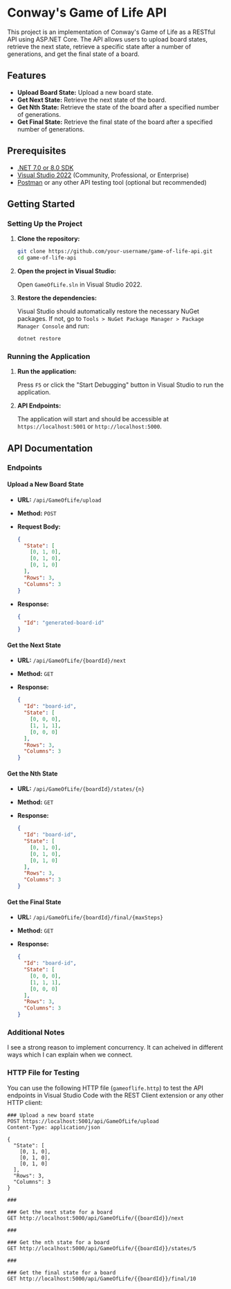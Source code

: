 # Conway's Game of Life API

This project is an implementation of Conway's Game of Life as a RESTful API using ASP.NET Core. The API allows users to upload board states, retrieve the next state, retrieve a specific state after a number of generations, and get the final state of a board.

## Features

- **Upload Board State:** Upload a new board state.
- **Get Next State:** Retrieve the next state of the board.
- **Get Nth State:** Retrieve the state of the board after a specified number of generations.
- **Get Final State:** Retrieve the final state of the board after a specified number of generations.

## Prerequisites

- [.NET 7.0 or 8.0 SDK](https://dotnet.microsoft.com/download/dotnet)
- [Visual Studio 2022](https://visualstudio.microsoft.com/vs/) (Community, Professional, or Enterprise)
- [Postman](https://www.postman.com/downloads/) or any other API testing tool (optional but recommended)

## Getting Started

### Setting Up the Project

1. **Clone the repository:**

    ```bash
    git clone https://github.com/your-username/game-of-life-api.git
    cd game-of-life-api
    ```

2. **Open the project in Visual Studio:**

    Open `GameOfLife.sln` in Visual Studio 2022.

3. **Restore the dependencies:**

    Visual Studio should automatically restore the necessary NuGet packages. If not, go to `Tools > NuGet Package Manager > Package Manager Console` and run:

    ```bash
    dotnet restore
    ```

### Running the Application

1. **Run the application:**

    Press `F5` or click the "Start Debugging" button in Visual Studio to run the application.

2. **API Endpoints:**

    The application will start and should be accessible at `https://localhost:5001` or `http://localhost:5000`.

## API Documentation

### Endpoints

#### Upload a New Board State

- **URL:** `/api/GameOfLife/upload`
- **Method:** `POST`
- **Request Body:**

    ```json
    {
      "State": [
        [0, 1, 0],
        [0, 1, 0],
        [0, 1, 0]
      ],
      "Rows": 3,
      "Columns": 3
    }
    ```

- **Response:**

    ```json
    {
      "Id": "generated-board-id"
    }
    ```

#### Get the Next State

- **URL:** `/api/GameOfLife/{boardId}/next`
- **Method:** `GET`
- **Response:**

    ```json
    {
      "Id": "board-id",
      "State": [
        [0, 0, 0],
        [1, 1, 1],
        [0, 0, 0]
      ],
      "Rows": 3,
      "Columns": 3
    }
    ```

#### Get the Nth State

- **URL:** `/api/GameOfLife/{boardId}/states/{n}`
- **Method:** `GET`
- **Response:**

    ```json
    {
      "Id": "board-id",
      "State": [
        [0, 1, 0],
        [0, 1, 0],
        [0, 1, 0]
      ],
      "Rows": 3,
      "Columns": 3
    }
    ```

#### Get the Final State

- **URL:** `/api/GameOfLife/{boardId}/final/{maxSteps}`
- **Method:** `GET`
- **Response:**

    ```json
    {
      "Id": "board-id",
      "State": [
        [0, 0, 0],
        [1, 1, 1],
        [0, 0, 0]
      ],
      "Rows": 3,
      "Columns": 3
    }
    ```

### Additional Notes
I see a strong reason to implement concurrency. It can acheived in different ways which I can explain when we connect.


### HTTP File for Testing

You can use the following HTTP file (`gameoflife.http`) to test the API endpoints in Visual Studio Code with the REST Client extension or any other HTTP client:

```http
### Upload a new board state
POST https://localhost:5001/api/GameOfLife/upload
Content-Type: application/json

{
  "State": [
    [0, 1, 0],
    [0, 1, 0],
    [0, 1, 0]
  ],
  "Rows": 3,
  "Columns": 3
}

###

### Get the next state for a board
GET http://localhost:5000/api/GameOfLife/{{boardId}}/next

###

### Get the nth state for a board
GET http://localhost:5000/api/GameOfLife/{{boardId}}/states/5

###

### Get the final state for a board
GET http://localhost:5000/api/GameOfLife/{{boardId}}/final/10


